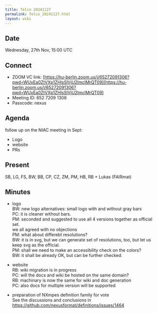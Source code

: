 ```yaml
---
title: Telco 20241127
permalink: Telco_20241127.html
layout: wiki
---
```


Date
----

Wednesday, 27th Nov, 15:00 UTC


Connect
-------
* ZOOM VC link: [https://hu-berlin.zoom.us/j/65272091306?pwd=WUxEa0ZtVXp1ZHlsSlVjU2lmclMrQT09](https://hu-berlin.zoom.us/j/65272091306?pwd=WUxEa0ZtVXp1ZHlsSlVjU2lmclMrQT09)
* Meeting ID: 652 7209 1306
* Passcode: nexus

Agenda
------
follow up on the NIAC meeting in Sept:
- Logo
- website
- PRs

Present
-------
SB, LG, FS, BW, BB, CP, CZ, ZM, PM, HB, RB  + Lukas (FAIRmat)

Minutes
-------
* logo  
BW: new logo alternatives: small logo with and without gray bars  
PC: it is cleaner without bars.  
PM: seconded and suggested to use all 4 versions together as official set.  
we all agreed with no objections  
PM: what about differebt resolutions?  
BW: it is in svg, but we can generate set of resolutions, too, but let us keep svg as the official.  
PM: shall we need to make an accessibility check on the colors?  
BW: it shall be already OK, but can be further checked.  

* website  
RB: wiki migration is in progress  
PC: will the docs and wiki be hosted on the same domain?  
RB: machinary is now the same for wiki and doc generation  
PC: also docs for multiple version will be supported  

* preparation of NXmpes definition family for vote  
See the discussions and conclusions in https://github.com/nexusformat/definitions/issues/1464  


